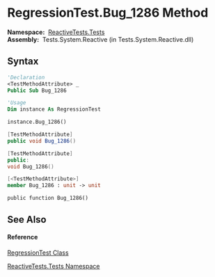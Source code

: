 # RegressionTest.Bug\_1286 Method

**Namespace:**  [ReactiveTests.Tests](ReactiveTests.Tests\ReactiveTests.Tests.md)  
**Assembly:**  Tests.System.Reactive (in Tests.System.Reactive.dll)

## Syntax

```vb
'Declaration
<TestMethodAttribute> _
Public Sub Bug_1286
```

```vb
'Usage
Dim instance As RegressionTest

instance.Bug_1286()
```

```csharp
[TestMethodAttribute]
public void Bug_1286()
```

```c++
[TestMethodAttribute]
public:
void Bug_1286()
```

```fsharp
[<TestMethodAttribute>]
member Bug_1286 : unit -> unit 
```

```jscript
public function Bug_1286()
```

## See Also

#### Reference

[RegressionTest Class](RegressionTest\RegressionTest.md)

[ReactiveTests.Tests Namespace](ReactiveTests.Tests\ReactiveTests.Tests.md)




